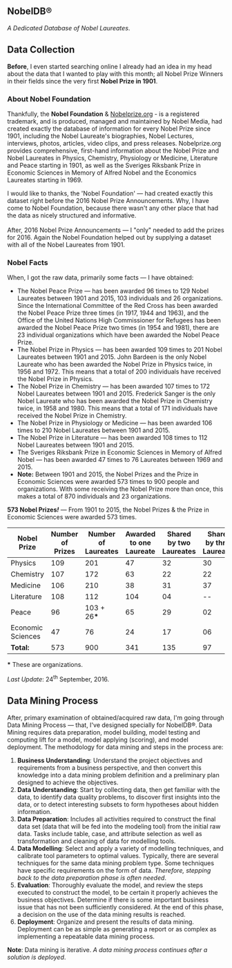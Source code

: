 ## NobelDB®
<i>A Dedicated Database of Nobel Laureates</i>.

## Data Collection
<b>Before</b>, I even started searching online I already had an idea in my head about the data that I wanted to play with this month; all Nobel Prize Winners in their fields since the very first <b>Nobel Prize in 1901</b>.

### About Nobel Foundation
Thankfully, the <b>Nobel Foundation</b> & [Nobelprize.org](http://www.nobelprize.org/) - is a registered trademark, and is produced, managed and maintained by Nobel Media, had created exactly the database of information for every Nobel Prize since 1901, including the Nobel Laureate's biographies, Nobel Lectures, interviews, photos, articles, video clips, and press releases. Nobelprize.org provides comprehensive, first-hand information about the Nobel Prize and Nobel Laureates in Physics, Chemistry, Physiology or Medicine, Literature and Peace starting in 1901, as well as the Sveriges Riksbank Prize in Economic Sciences in Memory of Alfred Nobel and the Economics Laureates starting in 1969.

I would like to thanks, the 'Nobel Foundation' — had created exactly this dataset right before the 2016 Nobel Prize Announcements. Why, I have come to Nobel Foundation, because there wasn't any other place that had the data as nicely structured and informative.<br/><br/>After, 2016 Nobel Prize Announcements — I "only" needed to add the prizes for 2016. Again the Nobel Foundation helped out by supplying a dataset with all of the Nobel Laureates from 1901.

### Nobel Facts
When, I got the raw data, primarily some facts — I have obtained:
- The Nobel Peace Prize — has been awarded 96 times to 129 Nobel Laureates between 1901 and 2015, 103 individuals and 26 organizations. Since the International Committee of the Red Cross has been awarded the Nobel Peace Prize three times (in 1917, 1944 and 1963), and the Office of the United Nations High Commissioner for Refugees has been awarded the Nobel Peace Prize two times (in 1954 and 1981), there are 23 individual organizations which have been awarded the Nobel Peace Prize.
- The Nobel Prize in Physics — has been awarded 109 times to 201 Nobel Laureates between 1901 and 2015. John Bardeen is the only Nobel Laureate who has been awarded the Nobel Prize in Physics twice, in 1956 and 1972. This means that a total of 200 individuals have received the Nobel Prize in Physics.
- The Nobel Prize in Chemistry — has been awarded 107 times to 172 Nobel Laureates between 1901 and 2015. Frederick Sanger is the only Nobel Laureate who has been awarded the Nobel Prize in Chemistry twice, in 1958 and 1980. This means that a total of 171 individuals have received the Nobel Prize in Chemistry.
- The Nobel Prize in Physiology or Medicine — has been awarded 106 times to 210 Nobel Laureates between 1901 and 2015.
- The Nobel Prize in Literature — has been awarded 108 times to 112 Nobel Laureates between 1901 and 2015.
- The Sveriges Riksbank Prize in Economic Sciences in Memory of Alfred Nobel — has been awarded 47 times to 76 Laureates between 1969 and 2015.
- <b>Note:</b> Between 1901 and 2015, the Nobel Prizes and the Prize in Economic Sciences were awarded 573 times to 900 people and organizations. With some receiving the Nobel Prize more than once, this makes a total of 870 individuals and 23 organizations.

<b>573 Nobel Prizes<i>!</i></b> — From 1901 to 2015, the Nobel Prizes & the Prize in Economic Sciences were awarded 573 times.

| Nobel Prize | Number of Prizes | Number of Laureates | Awarded to one Laureate | Shared by two Laureates | Shared by three Laureates |
| ----------- | ---------------- | ------------------- | ----------------------- | ----------------------- | ------------------------- |
| Physics     | 109	             | 201                 | 47                      | 32                      | 30                        |
| Chemistry   | 107	             | 172                 | 63                      | 22                      | 22                        |
| Medicine    | 106	             | 210                 | 38                      | 31                      | 37                        |
| Literature  | 108	             | 112                 | 104                     | 04                      | --                        |
| Peace       | 96	             | 103 + 26<b>*</b>    | 65                      | 29                      | 02                        |
| Economic Sciences | 47         | 76                  | 24                      | 17                      | 06                        |
| <b>Total:</b> | 573            | 900                 | 341                     | 135                     | 97                        |

<b>*</b> These are organizations.

<i>Last Update</i>: 24<sup>th</sup> September, 2016.

## Data Mining Process
After, primary examination of obtained/acquired raw data, I'm going through Data Mining Process — that, I've designed specially for NobelDB®. Data Mining requires data preparation, model building, model testing and computing lift for a model, model applying (scoring), and model deployment.
The methodology for data mining and steps in the process are:

1. <b>Business Understanding</b>: Understand the project objectives and requirements from a business perspective, and then convert this knowledge into a data mining problem definition and a preliminary plan designed to achieve the objectives.
2. <b>Data Understanding</b>: Start by collecting data, then get familiar with the data, to identify data quality problems, to discover first insights into the data, or to detect interesting subsets to form hypotheses about hidden information.
3. <b>Data Preparation</b>: Includes all activities required to construct the final data set (data that will be fed into the modeling tool) from the initial raw data. Tasks include table, case, and attribute selection as well as transformation and cleaning of data for modelling tools.
4. <b>Data Modelling</b>: Select and apply a variety of modelling techniques, and calibrate tool parameters to optimal values. Typically, there are several techniques for the same data mining problem type. Some techniques have specific requirements on the form of data. <i>Therefore, stepping back to the data preparation phase is often needed</i>.
5. <b>Evaluation</b>: Thoroughly evaluate the model, and review the steps executed to construct the model, to be certain it properly achieves the business objectives. Determine if there is some important business issue that has not been sufficiently considered. At the end of this phase, a decision on the use of the data mining results is reached.
6. <b>Deployment</b>: Organize and present the results of data mining. Deployment can be as simple as generating a report or as complex as implementing a repeatable data mining process.

<b>Note</b>: Data mining is iterative. <i>A data mining process continues after a solution is deployed</i>.
